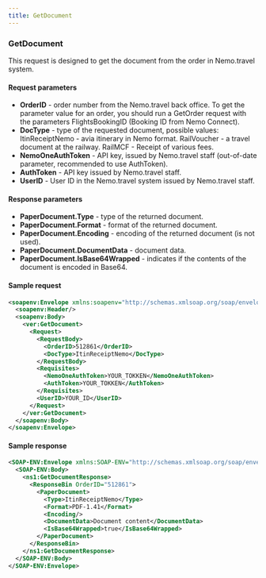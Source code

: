 ```yaml
---
title: GetDocument
---
```


### GetDocument
This request is designed to get the document from the order in Nemo.travel system.

#### Request parameters
* **OrderID** - order number from the Nemo.travel back office. To get the parameter value for an order, you should run a GetOrder request with the parameters FlightsBookingID (Booking ID from Nemo Connect).
* **DocType** - type of the requested document, possible values: ItinReceiptNemo - avia itinerary in Nemo format. RailVoucher - a travel document at the railway. RailMCF - Receipt of various fees.
* **NemoOneAuthToken** - API key, issued by Nemo.travel staff (out-of-date parameter, recommended to use AuthToken).
* **AuthToken** - API key issued by Nemo.travel staff.
* **UserID** - User ID in the Nemo.travel system issued by Nemo.travel staff.

#### Response parameters
* **PaperDocument.Type** - type of the returned document.
* **PaperDocument.Format** - format of the returned document.
* **PaperDocument.Encoding** - encoding of the returned document (is not used).
* **PaperDocument.DocumentData** - document data.
* **PaperDocument.IsBase64Wrapped** - indicates if the contents of the document is encoded in Base64.

#### Sample request
```xml
<soapenv:Envelope xmlns:soapenv="http://schemas.xmlsoap.org/soap/envelope/" xmlns:ver="***">
  <soapenv:Header/>
  <soapenv:Body>
    <ver:GetDocument>
      <Request>
        <RequestBody>
          <OrderID>512861</OrderID>
          <DocType>ItinReceiptNemo</DocType>
        </RequestBody>
        <Requisites>
          <NemoOneAuthToken>YOUR_TOKKEN</NemoOneAuthToken>
          <AuthToken>YOUR_TOKKEN</AuthToken>
		</Requisites>
        <UserID>YOUR_ID</UserID>
      </Request>
    </ver:GetDocument>
  </soapenv:Body>
</soapenv:Envelope>
```
#### Sample response
```xml
<SOAP-ENV:Envelope xmlns:SOAP-ENV="http://schemas.xmlsoap.org/soap/envelope/" xmlns:ns1="***">
  <SOAP-ENV:Body>
    <ns1:GetDocumentResponse>
      <ResponseBin OrderID="512861">
        <PaperDocument>
          <Type>ItinReceiptNemo</Type>
          <Format>PDF-1.41</Format>
          <Encoding/>
          <DocumentData>Document content</DocumentData>
          <IsBase64Wrapped>true</IsBase64Wrapped>
        </PaperDocument>
      </ResponseBin>
    </ns1:GetDocumentResponse>
  </SOAP-ENV:Body>
</SOAP-ENV:Envelope>

```